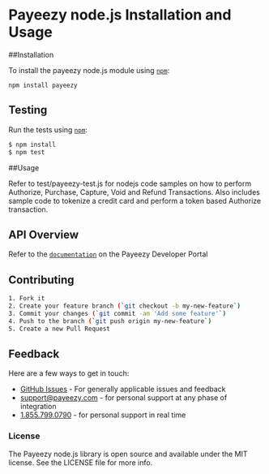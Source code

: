 # Payeezy node.js Installation and Usage 

##Installation

To install the payeezy node.js module using [`npm`](https://www.npmjs.com/):

`npm install payeezy`

## Testing

Run the tests using [`npm`](https://www.npmjs.com/):

```bash
$ npm install
$ npm test
```

##Usage

Refer to test/payeezy-test.js for nodejs code samples on how to perform Authorize, Purchase, Capture, Void and Refund Transactions.
Also includes sample code to tokenize a credit card and perform a token based Authorize transaction.


## API Overview

Refer to the [`documentation`](https://developer.payeezy.com/docs-sandbox) on the Payeezy Developer Portal

## Contributing
```bash
1. Fork it 
2. Create your feature branch (`git checkout -b my-new-feature`)
3. Commit your changes (`git commit -am 'Add some feature'`)
4. Push to the branch (`git push origin my-new-feature`)
5. Create a new Pull Request  
```

## Feedback

Here are a few ways to get in touch:
* [GitHub Issues](https://github.com/payeezy/payeezy/issues) - For generally applicable issues and feedback
* support@payeezy.com - for personal support at any phase of integration
* [1.855.799.0790](tel:+18557990790)  - for personal support in real time 

 
### License
The Payeezy node.js library is open source and available under the MIT license. See the LICENSE file for more info.
